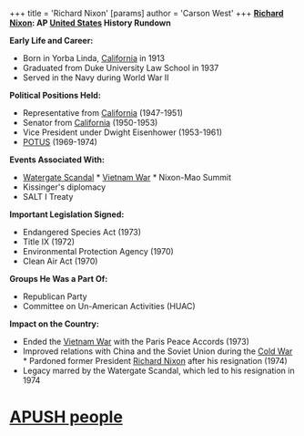 +++
 title = 'Richard Nixon'
[params]
	author = 'Carson West'
+++
**[Richard Nixon](./../richard-nixon/): AP [United States](./../united-states/) History Rundown**

**Early Life and Career:**
* Born in Yorba Linda, [California](./../california/) in 1913
* Graduated from Duke University Law School in 1937
* Served in the Navy during World War II

**Political Positions Held:**
* Representative from [California](./../california/) (1947-1951)
* Senator from [California](./../california/) (1950-1953)
* Vice President under Dwight Eisenhower (1953-1961)
* [POTUS](./../potus/) (1969-1974)

**Events Associated With:**
* [Watergate Scandal](./../watergate-scandal/) * [Vietnam War](./../vietnam-war/) * Nixon-Mao Summit
* Kissinger's diplomacy
* SALT I Treaty

**Important Legislation Signed:**
* Endangered Species Act (1973)
* Title IX (1972)
* Environmental Protection Agency (1970)
* Clean Air Act (1970)

**Groups He Was a Part Of:**
* Republican Party
* Committee on Un-American Activities (HUAC)

**Impact on the Country:**
* Ended the [Vietnam War](./../vietnam-war/) with the Paris Peace Accords (1973)
* Improved relations with China and the Soviet Union during the [Cold War](./../cold-war/) * Pardoned former President [Richard Nixon](./../richard-nixon/) after his resignation (1974)
* Legacy marred by the Watergate Scandal, which led to his resignation in 1974
# [APUSH people](./../apush-people/)